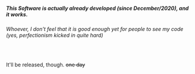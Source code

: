 ##### This Software is actually already developed (since December/2020), and it works.
###### Whoever, I don't feel that it is good enough yet for people to see my code (yes, perfectionism kicked in quite hard)

<br>

It'll be released, though. ~~one day~~
